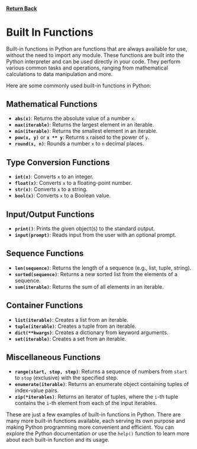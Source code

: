 #### [Return Back](../python_for_testers.md)

# Built In Functions

Built-in functions in Python are functions that are always available for use, without the need to import any module. These functions are built into the Python interpreter and can be used directly in your code. They perform various common tasks and operations, ranging from mathematical calculations to data manipulation and more.

Here are some commonly used built-in functions in Python:

## Mathematical Functions

- **`abs(x)`**: Returns the absolute value of a number `x`.
- **`max(iterable)`**: Returns the largest element in an iterable.
- **`min(iterable)`**: Returns the smallest element in an iterable.
- **`pow(x, y)`** or **`x ** y`**: Returns `x` raised to the power of `y`.
- **`round(x, n)`**: Rounds a number `x` to `n` decimal places.

## Type Conversion Functions

- **`int(x)`**: Converts `x` to an integer.
- **`float(x)`**: Converts `x` to a floating-point number.
- **`str(x)`**: Converts `x` to a string.
- **`bool(x)`**: Converts `x` to a Boolean value.

## Input/Output Functions

- **`print()`**: Prints the given object(s) to the standard output.
- **`input(prompt)`**: Reads input from the user with an optional prompt.

## Sequence Functions

- **`len(sequence)`**: Returns the length of a sequence (e.g., list, tuple, string).
- **`sorted(sequence)`**: Returns a new sorted list from the elements of a sequence.
- **`sum(iterable)`**: Returns the sum of all elements in an iterable.

## Container Functions

- **`list(iterable)`**: Creates a list from an iterable.
- **`tuple(iterable)`**: Creates a tuple from an iterable.
- **`dict(**kwargs)`**: Creates a dictionary from keyword arguments.
- **`set(iterable)`**: Creates a set from an iterable.

## Miscellaneous Functions

- **`range(start, stop, step)`**: Returns a sequence of numbers from `start` to `stop` (exclusive) with the specified step.
- **`enumerate(iterable)`**: Returns an enumerate object containing tuples of index-value pairs.
- **`zip(*iterables)`**: Returns an iterator of tuples, where the `i`-th tuple contains the `i`-th element from each of the input iterables.

These are just a few examples of built-in functions in Python. There are many more built-in functions available, each serving its own purpose and making Python programming more convenient and efficient. You can explore the Python documentation or use the `help()` function to learn more about each built-in function and its usage.

